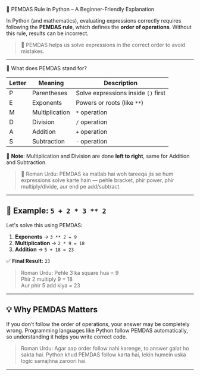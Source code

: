  🔢 PEMDAS Rule in Python – A Beginner-Friendly Explanation

In Python (and mathematics), evaluating expressions correctly requires following the **PEMDAS rule**, which defines the **order of operations**. Without this rule, results can be incorrect.

> 📌 PEMDAS helps us solve expressions in the correct order to avoid mistakes.

---

📘 What does PEMDAS stand for?

| Letter | Meaning         | Description                         |
|--------|------------------|-------------------------------------|
| P      | Parentheses      | Solve expressions inside `()` first |
| E      | Exponents        | Powers or roots (like `**`)         |
| M      | Multiplication   | `*` operation                       |
| D      | Division         | `/` operation                       |
| A      | Addition         | `+` operation                       |
| S      | Subtraction      | `-` operation                       |

🧠 **Note**: Multiplication and Division are done **left to right**, same for Addition and Subtraction.

> 🔄 Roman Urdu:
> PEMDAS ka matlab hai woh tareeqa jis se hum expressions solve karte hain — pehle bracket, phir power, phir multiply/divide, aur end pe add/subtract.

---

## 🧪 Example: `5 + 2 * 3 ** 2`

Let's solve this using PEMDAS:

1. **Exponents** → `3 ** 2 = 9`
2. **Multiplication** → `2 * 9 = 18`
3. **Addition** → `5 + 18 = 23`

✅ **Final Result:** `23`

> Roman Urdu:
> Pehle 3 ka square hua = 9  
> Phir 2 multiply 9 = 18  
> Aur phir 5 add kiya = 23

---

## 💡 Why PEMDAS Matters

If you don’t follow the order of operations, your answer may be completely wrong. Programming languages like Python follow PEMDAS automatically, so understanding it helps you write correct code.

> Roman Urdu:
> Agar aap order follow nahi karenge, to answer galat ho sakta hai. Python khud PEMDAS follow karta hai, lekin humein uska logic samajhna zaroori hai.

---


